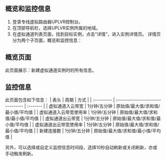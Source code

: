 ## 概览和监控信息

1. 登录专线虚拟路由器UPLVR控制台。
2. 在顶部导航栏，选择UPLVR实例所属的地域。
3. 在虚拟通道列表页面，找到目标实例，点击“详情”，进入实例详情页。 
详情页分为两个子页面，概览和监控信息：

## 概览页面
此页面展示：新建虚拟通道实例时的所有信息。
![]()

## 监控信息
此页面包含如下信息：
| 表头      | 周期                      | 方式 |
| :--------- | :------------------------------- | :------- |
| 虚拟通道入云带宽       | 1分钟/五分钟  | 原始值/最大值/求和值/最小值/平均值  |
| 虚拟通道入云带宽使用率       | 1分钟/五分钟  | 原始值/最大值/求和值/最小值/平均值  |
| 虚拟通道出云带宽      | 1分钟/五分钟  | 原始值/最大值/求和值/最小值/平均值  |
| 虚拟通道出云带宽使用率        | 1分钟/五分钟  | 原始值/最大值/求和值/最小值/平均值  |
| 新建连接数       | 1分钟/五分钟  | 原始值/最大值/求和值/最小值/平均值  |
![]()

另外，可以选择或自定义监控信息时间段，选择10秒自动刷新或关闭刷新，亦或手动触发刷新。
![]()
